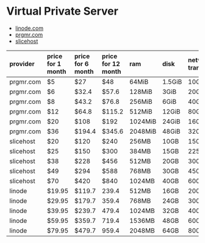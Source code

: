 # Virtual Private Server #

- [linode.com](http://www.linode.com/)
- [prgmr.com](http://prgmr.com/)
- [slicehost](http://www.slicehost.com/)

| provider | price for 1 month | price for 6 month | price for 12 month | ram | disk | network transfer |
| :---- 	| :---- 	| :---- 	| :---- 	| :---- 	| :---- 	| :---- 	|
| prgmr.com | $5		| $27		| $48 		| 64MiB		| 1.5GiB	| 10GiB		|
| prgmr.com | $6		| $32.4		| $57.6		| 128MiB	| 3GiB		| 20GiB		|
| prgmr.com | $8		| $43.2		| $76.8		| 256MiB	| 6GiB		| 40GiB		|
| prgmr.com | $12		| $64.8		| $115.2	| 512MiB	| 12GiB		| 80GiB		|
| prgmr.com | $20		| $108		| $192		| 1024MiB	| 24GiB		| 160GiB	|
| prgmr.com | $36		| $194.4	| $345.6	| 2048MiB	| 48GiB		| 320GiB	|
| slicehost | $20		| $120		| $240		| 256MB		| 10GB		| 150GB		|
| slicehost | $25		| $150		| $300		| 384MB		| 15GB		| 225GB		|
| slicehost | $38		| $228		| $456		| 512MB		| 20GB		| 300GB		|	
| slicehost | $49		| $294		| $588		| 768MB		| 30GB		| 450GB		|
| slicehost | $70		| $420		| $840		| 1024MB	| 40GB		| 600GB		|
| linode 	| $19.95	| $119.7	| 239.4		| 512MB		| 16GB		| 200GB		|
| linode 	| $29.95	| $179.7	| 359.4		| 768MB		| 24GB		| 300GB		|
| linode 	| $39.95	| $239.7	| 479.4		| 1024MB	| 32GB		| 400GB		|
| linode 	| $59.95	| $359.7	| 719.4		| 1536MB	| 48GB		| 600GB		|
| linode 	| $79.95	| $479.7	| 959.4		| 2048MB	| 64GB		| 800GB		|